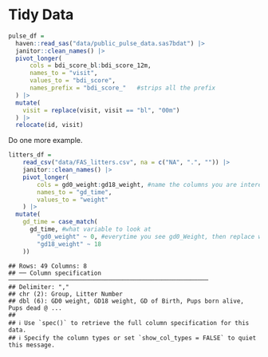 Tidy Data
================

``` r
pulse_df = 
  haven::read_sas("data/public_pulse_data.sas7bdat") |> 
  janitor::clean_names() |> 
  pivot_longer(
      cols = bdi_score_bl:bdi_score_12m,
      names_to = "visit",
      values_to = "bdi_score",
      names_prefix = "bdi_score_"   #strips all the prefix
  ) |> 
  mutate(
    visit = replace(visit, visit == "bl", "00m")
  ) |> 
  relocate(id, visit)
```

Do one more example.

``` r
litters_df = 
    read_csv("data/FAS_litters.csv", na = c("NA", ".", "")) |> 
    janitor::clean_names() |> 
    pivot_longer(
        cols = gd0_weight:gd18_weight, #name the columns you are interested in between gd0 and gd18 (this is in order, but can also use "starts with..." or "contains...")
        names_to = "gd_time",
        values_to = "weight"
    ) |> 
  mutate(
    gd_time = case_match(
      gd_time, #what variable to look at
        "gd0_weight" ~ 0, #everytime you see gd0_Weight, then replace with 0 
        "gd18_weight" ~ 18
    ))
```

    ## Rows: 49 Columns: 8
    ## ── Column specification ────────────────────────────────────────────────────────
    ## Delimiter: ","
    ## chr (2): Group, Litter Number
    ## dbl (6): GD0 weight, GD18 weight, GD of Birth, Pups born alive, Pups dead @ ...
    ## 
    ## ℹ Use `spec()` to retrieve the full column specification for this data.
    ## ℹ Specify the column types or set `show_col_types = FALSE` to quiet this message.
